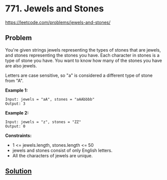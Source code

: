 # 771. Jewels and Stones

https://leetcode.com/problems/jewels-and-stones/

## Problem

You're given strings jewels representing the types of stones that are jewels, and stones representing the stones you have. Each character in stones is a type of stone you have. You want to know how many of the stones you have are also jewels.

Letters are case sensitive, so "a" is considered a different type of stone from "A".

**Example 1:**
```
Input: jewels = "aA", stones = "aAAbbbb"
Output: 3
```

**Example 2:**
```
Input: jewels = "z", stones = "ZZ"
Output: 0
```

**Constraints:**
* 1 <= jewels.length, stones.length <= 50
* jewels and stones consist of only English letters.
* All the characters of jewels are unique.

## [Solution](answer.py)
